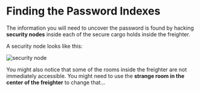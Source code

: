 # Finding the Password Indexes

The information you will need to uncover the password is found by hacking **security nodes** inside each of the secure cargo holds inside the freighter.

A security node looks like this:

![security node](images/js/sec_node.png)

You might also notice that some of the rooms inside the freighter are not immediately accessible. You might need to use the **strange room in the center of the freighter** to change that...
